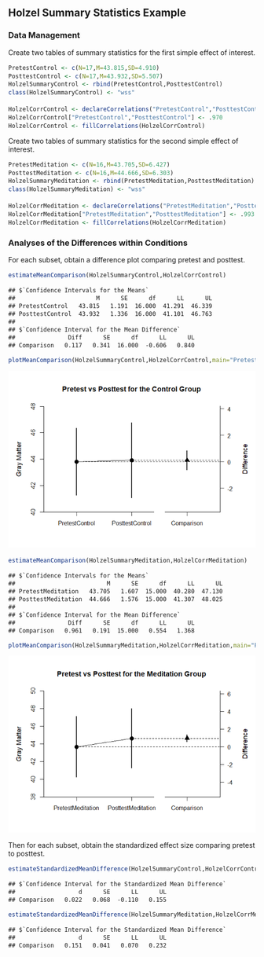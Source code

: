 
## Holzel Summary Statistics Example

### Data Management

Create two tables of summary statistics for the first simple effect of interest.


```r
PretestControl <- c(N=17,M=43.815,SD=4.910)
PosttestControl <- c(N=17,M=43.932,SD=5.507)
HolzelSummaryControl <- rbind(PretestControl,PosttestControl)
class(HolzelSummaryControl) <- "wss"

HolzelCorrControl <- declareCorrelations("PretestControl","PosttestControl")
HolzelCorrControl["PretestControl","PosttestControl"] <- .970
HolzelCorrControl <- fillCorrelations(HolzelCorrControl)
```

Create two tables of summary statistics for the second simple effect of interest.


```r
PretestMeditation <- c(N=16,M=43.705,SD=6.427)
PosttestMeditation <- c(N=16,M=44.666,SD=6.303)
HolzelSummaryMeditation <- rbind(PretestMeditation,PosttestMeditation)
class(HolzelSummaryMeditation) <- "wss"

HolzelCorrMeditation <- declareCorrelations("PretestMeditation","PosttestMeditation")
HolzelCorrMeditation["PretestMeditation","PosttestMeditation"] <- .993
HolzelCorrMeditation <- fillCorrelations(HolzelCorrMeditation)
```

### Analyses of the Differences within Conditions

For each subset, obtain a difference plot comparing pretest and posttest.


```r
estimateMeanComparison(HolzelSummaryControl,HolzelCorrControl)
```

```
## $`Confidence Intervals for the Means`
##                       M      SE      df      LL      UL
## PretestControl   43.815   1.191  16.000  41.291  46.339
## PosttestControl  43.932   1.336  16.000  41.101  46.763
## 
## $`Confidence Interval for the Mean Difference`
##               Diff      SE      df      LL      UL
## Comparison   0.117   0.341  16.000  -0.606   0.840
```

```r
plotMeanComparison(HolzelSummaryControl,HolzelCorrControl,main="Pretest vs Posttest for the Control Group",ylab="Gray Matter",values=FALSE)
```

![](figures/Holzel-Comparison-1.png)<!-- -->

```r
estimateMeanComparison(HolzelSummaryMeditation,HolzelCorrMeditation)
```

```
## $`Confidence Intervals for the Means`
##                          M      SE      df      LL      UL
## PretestMeditation   43.705   1.607  15.000  40.280  47.130
## PosttestMeditation  44.666   1.576  15.000  41.307  48.025
## 
## $`Confidence Interval for the Mean Difference`
##               Diff      SE      df      LL      UL
## Comparison   0.961   0.191  15.000   0.554   1.368
```

```r
plotMeanComparison(HolzelSummaryMeditation,HolzelCorrMeditation,main="Pretest vs Posttest for the Meditation Group",ylab="Gray Matter",values=FALSE)
```

![](figures/Holzel-Comparison-2.png)<!-- -->

Then for each subset, obtain the standardized effect size comparing pretest to posttest.


```r
estimateStandardizedMeanDifference(HolzelSummaryControl,HolzelCorrControl)
```

```
## $`Confidence Interval for the Standardized Mean Difference`
##                  d      SE      LL      UL
## Comparison   0.022   0.068  -0.110   0.155
```

```r
estimateStandardizedMeanDifference(HolzelSummaryMeditation,HolzelCorrMeditation)
```

```
## $`Confidence Interval for the Standardized Mean Difference`
##                  d      SE      LL      UL
## Comparison   0.151   0.041   0.070   0.232
```
